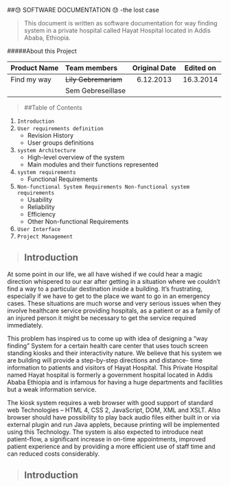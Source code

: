 ##:sweat: SOFTWARE DOCUMENTATION :sweat:
                                                                                                          -the lost case 
><p>This document is written as software documentation for way finding system in a private hospital called Hayat Hospital located in Addis Ababa, Ethiopia. 


#####About this Project

Product Name                                           | Team members             |Original Date |Edited on |
|:------------------------------------------------------|:--------------------------|:--------------:|----------      
| Find my way                                          |  ~~Lily Gebremariam~~    | 6.12.2013    |16.3.2014
|                                                      |  Sem Gebreseillase       |              |




>##Table of Contents

1.	`Introduction`
2.	`User requirements definition`
    * Revision History
    * User groups definitions
3.	`system Architecture`
    * High-level overview of the system
    * Main modules and their functions represented
4.	`system requirements`
    * Functional Requirements
5.	`Non-functional System Requirements Non-functional system requirements`
    * Usability
    * Reliability
    * Efficiency
    * Other Non-functional Requirements
6.	`User Interface`
7.	`Project Management`



>## Introduction 



<p>At some point in our life, we all have wished if we could hear a magic direction whispered to our ear after getting in a situation where we couldn’t find a way to a particular destination inside a building. It’s frustrating, especially if we have to get to the place we want to go in an emergency cases. These situations are much worse and very serious issues when they involve healthcare service providing hospitals, as a patient or as a family of an injured person it might be necessary to get the service required immediately.

<p>This problem has inspired us to come up with idea of designing a “way finding” System for a certain health care center that uses touch screen standing kiosks and their interactivity nature. We believe that his system we are building will provide a step-by-step directions and distance- time information to patients and visitors of Hayat Hospital.
This Private Hospital named Hayat hospital is formerly a government hospital located in Addis Ababa Ethiopia and is infamous for having a huge departments and facilities but a weak information service. 

The kiosk system requires a web browser with good support of standard web Technologies – HTML 4, CSS 2, JavaScript, DOM, XML and XSLT. Also browser should have possibility to play back audio files either built in or via external plugin and run Java applets, because printing will be implemented using this Technology.
The system is also expected to introduce neat patient-flow, a significant increase in on-time appointments, improved patient experience and by providing a more efficient use of staff time and can reduced costs considerably.

>## Introduction 

